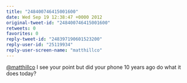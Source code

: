 ```yaml
---
title: "248400746415001600"
date: Wed Sep 19 12:38:47 +0000 2012
original-tweet-id: "248400746415001600"
retweets: 0
favorites: 0
reply-tweet-id: "248397190601523200"
reply-user-id: "25119934"
reply-user-screen-name: "matthillco"
---
```

<a href="https://twitter.com/matthillco">@matthillco</a> I see your point but did your phone 10 years ago do what it does today?
